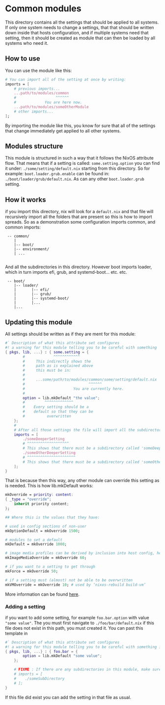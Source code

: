 # Common modules
This directory contains all the settings that should be applied to all systems. If only one system needs to change a settings, that that should be written down inside that hosts configuration, and if multiple systems need that setting, then it should be created as module that can then be loaded by all systems who need it.


## How to use
You can use the module like this:

```NIX
# You can import all of the setting at once by writing:
imports = [ 
    # previous imports...
    ...path/to/modules/common
    #                  ^^^^^^
    #             You are here now.
    ...path/to/modules/someOtherModule
    # other imports...
];
```

By importing the module like this, you know for sure that all of the settings that change immediately get applied to all other systems. 

## Modules structure
This module is structured in such a way that it follows the NixOS attribute flow. That means that if a setting is called: `some.setting.option` you can find it under: `./some/setting/default.nix` starting from this directory. So for example: `boot.loader.grub.enable` can be found in: `./boot/loader/grub/default.nix`. As can any other `boot.loader.grub` setting.

## How it works
if you import this directory, nix will look for a `default.nix` and that file will recursively import all the folders that are present so this is how to import spreads. So as a demonstration some configuration imports common, and common imports:
```TXT
 -- common/
    |                   
    |-- boot/           
    |-- environment/   
    | ...
    
```
And all the subdirectories in this directory. However boot imports loader, which in turn imports efi, grub, and systemd-boot... etc. etc. 
```TXT
 -- boot/
    |-- loader/     
    |       |-- efi/    
    |       |-- grub/   
    |       |-- systemd-boot/ 
    |       |...
    |...
```

## Updating this module
All settings should be written as if they are ment for this module:

```NIX
#` Description of what this attribute set configures
#! a warning for this module telling you to be careful with something
{ pkgs, lib, ...} : { some.setting = {
        #             ^^^^^^^^^^^^
        #     This indirectly shows the 
        #     path as is explained above 
        #     this must be in:   
        #
        #     ...some/path/to/modules/common/some/setting/default.nix
        #                             ^^^^^^
        #                      You are currently here.
        #
        option = lib.mkDefault "the value";
        #         ^^^^^^^^^^^^^
        #    Every setting should be a 
        #    default so that they can be
        #          overwritten
    };
    #
    # After all those settings the file will import all the subdirectories.
    imports = [
        ./someDeeperSetting
        # ^^^^^^^^^^^^^^^^^^^
        # This shows that there must be a subdirectory called 'someDeeperSetting'.
        ./someOtherDeeperSetting
        # ^^^^^^^^^^^^^^^^^^^^^^
        # This shows that there must be a subdirectory called 'someOtherDeeperSetting'.
    ];
}
```

That is because then this way, any other module can override this setting as is needed. This is how lib.mkDefault works:
```NIX
mkOverride = priority: content:
{ _type = "override";
    inherit priority content;
};

## Where this is the values that they have:

# used in config sections of non-user 
mkOptionDefault = mkOverride 1500;

# modules to set a default
mkDefault = mkOverride 1000;  

# image media profiles can be derived by inclusion into host config, hence needing to override host config, but do allow user to mkForce
mkImageMediaOverride = mkOverride 60;

# if you want to a setting to get through
mkForce = mkOverride 50;

# if a setting must (almost) not be able to be overwritten
mkVMOverride = mkOverride 10; # used by ‘nixos-rebuild build-vm’
```

More information can be found [here](https://nixos-and-flakes.thiscute.world/nixos-with-flakes/modularize-the-configuration).

### Adding a setting
if you want to add some setting, for example `foo.bar.option` with value `"some value"`. The you must first navigate to `./foo/bar/default.nix` if this file does not exist in this path, you must created it. You can past this template in 

```NIX
#` Description of what this attribute set configures
#! a warning for this module telling you to be careful with something if needed...
{ pkgs, lib, ...} : { foo.bar = {
        option = lib.mkDefault "some value";
    };

    # FIXME : If there are any subdirectories in this module, make sure they are imported here.
    # imports = [
    #    ./someSubDirectory
    # ];
}
```

If this file did exist you can add the setting in that file as usual.
